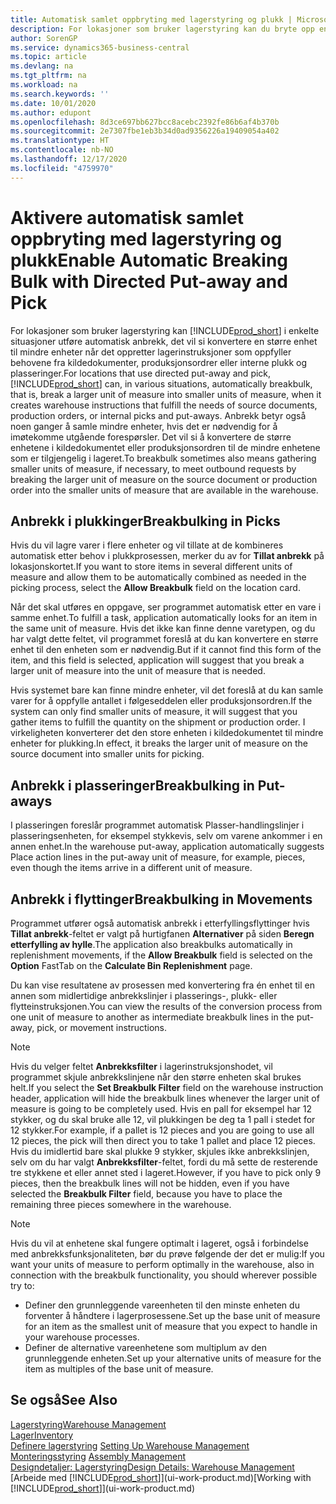 ```yaml
---
title: Automatisk samlet oppbryting med lagerstyring og plukk | Microsoft-dokumentasjon
description: For lokasjoner som bruker lagerstyring kan du bryte opp en større enhet til mindre enheter når det oppretter lagerinstruksjoner som oppfyller behovene fra kildedokumenter, produksjonsordrer eller interne plukk og plasseringer.
author: SorenGP
ms.service: dynamics365-business-central
ms.topic: article
ms.devlang: na
ms.tgt_pltfrm: na
ms.workload: na
ms.search.keywords: ''
ms.date: 10/01/2020
ms.author: edupont
ms.openlocfilehash: 8d3ce697bb627bcc8acebc2392fe86b6af4b370b
ms.sourcegitcommit: 2e7307fbe1eb3b34d0ad9356226a19409054a402
ms.translationtype: HT
ms.contentlocale: nb-NO
ms.lasthandoff: 12/17/2020
ms.locfileid: "4759970"
---
```

# <a name="enable-automatic-breaking-bulk-with-directed-put-away-and-pick"></a><span data-ttu-id="2d553-103">Aktivere automatisk samlet oppbryting med lagerstyring og plukk</span><span class="sxs-lookup"><span data-stu-id="2d553-103">Enable Automatic Breaking Bulk with Directed Put-away and Pick</span></span>
<span data-ttu-id="2d553-104">For lokasjoner som bruker lagerstyring kan [!INCLUDE[prod_short](includes/prod_short.md)] i enkelte situasjoner utføre automatisk anbrekk, det vil si konvertere en større enhet til mindre enheter når det oppretter lagerinstruksjoner som oppfyller behovene fra kildedokumenter, produksjonsordrer eller interne plukk og plasseringer.</span><span class="sxs-lookup"><span data-stu-id="2d553-104">For locations that use directed put-away and pick, [!INCLUDE[prod_short](includes/prod_short.md)] can, in various situations, automatically breakbulk, that is, break a larger unit of measure into smaller units of measure, when it creates warehouse instructions that fulfill the needs of source documents, production orders, or internal picks and put-aways.</span></span> <span data-ttu-id="2d553-105">Anbrekk betyr også noen ganger å samle mindre enheter, hvis det er nødvendig for å imøtekomme utgående forespørsler. Det vil si å konvertere de større enhetene i kildedokumentet eller produksjonsordren til de mindre enhetene som er tilgjengelig i lageret.</span><span class="sxs-lookup"><span data-stu-id="2d553-105">To breakbulk sometimes also means gathering smaller units of measure, if necessary, to meet outbound requests by breaking the larger unit of measure on the source document or production order into the smaller units of measure that are available in the warehouse.</span></span>   

## <a name="breakbulking-in-picks"></a><span data-ttu-id="2d553-106">Anbrekk i plukkinger</span><span class="sxs-lookup"><span data-stu-id="2d553-106">Breakbulking in Picks</span></span>  
<span data-ttu-id="2d553-107">Hvis du vil lagre varer i flere enheter og vil tillate at de kombineres automatisk etter behov i plukkprosessen, merker du av for **Tillat anbrekk** på lokasjonskortet.</span><span class="sxs-lookup"><span data-stu-id="2d553-107">If you want to store items in several different units of measure and allow them to be automatically combined as needed in the picking process, select the **Allow Breakbulk** field on the location card.</span></span>  

<span data-ttu-id="2d553-108">Når det skal utføres en oppgave, ser programmet automatisk etter en vare i samme enhet.</span><span class="sxs-lookup"><span data-stu-id="2d553-108">To fulfill a task, application automatically looks for an item in the same unit of measure.</span></span> <span data-ttu-id="2d553-109">Hvis det ikke kan finne denne varetypen, og du har valgt dette feltet, vil programmet foreslå at du kan konvertere en større enhet til den enheten som er nødvendig.</span><span class="sxs-lookup"><span data-stu-id="2d553-109">But if it cannot find this form of the item, and this field is selected, application will suggest that you break a larger unit of measure into the unit of measure that is needed.</span></span>  

<span data-ttu-id="2d553-110">Hvis systemet bare kan finne mindre enheter, vil det foreslå at du kan samle varer for å oppfylle antallet i følgeseddelen eller produksjonsordren.</span><span class="sxs-lookup"><span data-stu-id="2d553-110">If the system can only find smaller units of measure, it will suggest that you gather items to fulfill the quantity on the shipment or production order.</span></span> <span data-ttu-id="2d553-111">I virkeligheten konverterer det den store enheten i kildedokumentet til mindre enheter for plukking.</span><span class="sxs-lookup"><span data-stu-id="2d553-111">In effect, it breaks the larger unit of measure on the source document into smaller units for picking.</span></span>  

## <a name="breakbulking-in-put-aways"></a><span data-ttu-id="2d553-112">Anbrekk i plasseringer</span><span class="sxs-lookup"><span data-stu-id="2d553-112">Breakbulking in Put-aways</span></span>  
<span data-ttu-id="2d553-113">I plasseringen foreslår programmet automatisk Plasser-handlingslinjer i plasseringsenheten, for eksempel stykkevis, selv om varene ankommer i en annen enhet.</span><span class="sxs-lookup"><span data-stu-id="2d553-113">In the warehouse put-away, application automatically suggests Place action lines in the put-away unit of measure, for example, pieces, even though the items arrive in a different unit of measure.</span></span>  

## <a name="breakbulking-in-movements"></a><span data-ttu-id="2d553-114">Anbrekk i flyttinger</span><span class="sxs-lookup"><span data-stu-id="2d553-114">Breakbulking in Movements</span></span>  
<span data-ttu-id="2d553-115">Programmet utfører også automatisk anbrekk i etterfyllingsflyttinger hvis **Tillat anbrekk**-feltet er valgt på hurtigfanen **Alternativer** på siden **Beregn etterfylling av hylle**.</span><span class="sxs-lookup"><span data-stu-id="2d553-115">The application also breakbulks automatically in replenishment movements, if the **Allow Breakbulk** field is selected on the **Option** FastTab on the **Calculate Bin Replenishment** page.</span></span>  

<span data-ttu-id="2d553-116">Du kan vise resultatene av prosessen med konvertering fra én enhet til en annen som midlertidige anbrekkslinjer i plasserings-, plukk- eller flytteinstruksjonen.</span><span class="sxs-lookup"><span data-stu-id="2d553-116">You can view the results of the conversion process from one unit of measure to another as intermediate breakbulk lines in the put-away, pick, or movement instructions.</span></span>  

> [!NOTE]  
>  <span data-ttu-id="2d553-117">Hvis du velger feltet **Anbrekksfilter** i lagerinstruksjonshodet, vil programmet skjule anbrekkslinjene når den større enheten skal brukes helt.</span><span class="sxs-lookup"><span data-stu-id="2d553-117">If you select the **Set Breakbulk Filter** field on the warehouse instruction header, application will hide the breakbulk lines whenever the larger unit of measure is going to be completely used.</span></span> <span data-ttu-id="2d553-118">Hvis en pall for eksempel har 12 stykker, og du skal bruke alle 12, vil plukkingen be deg ta 1 pall i stedet for 12 stykker.</span><span class="sxs-lookup"><span data-stu-id="2d553-118">For example, if a pallet is 12 pieces and you are going to use all 12 pieces, the pick will then direct you to take 1 pallet and place 12 pieces.</span></span> <span data-ttu-id="2d553-119">Hvis du imidlertid bare skal plukke 9 stykker, skjules ikke anbrekkslinjen, selv om du har valgt **Anbrekksfilter**-feltet, fordi du må sette de resterende tre stykkene et eller annet sted i lageret.</span><span class="sxs-lookup"><span data-stu-id="2d553-119">However, if you have to pick only 9 pieces, then the breakbulk lines will not be hidden, even if you have selected the **Breakbulk Filter** field, because you have to place the remaining three pieces somewhere in the warehouse.</span></span>  

> [!NOTE]  
>  <span data-ttu-id="2d553-120">Hvis du vil at enhetene skal fungere optimalt i lageret, også i forbindelse med anbrekksfunksjonaliteten, bør du prøve følgende der det er mulig:</span><span class="sxs-lookup"><span data-stu-id="2d553-120">If you want your units of measure to perform optimally in the warehouse, also in connection with the breakbulk functionality, you should wherever possible try to:</span></span>  
>   
> - <span data-ttu-id="2d553-121">Definer den grunnleggende vareenheten til den minste enheten du forventer å håndtere i lagerprosessene.</span><span class="sxs-lookup"><span data-stu-id="2d553-121">Set up the base unit of measure for an item as the smallest unit of measure that you expect to handle in your warehouse processes.</span></span>  
> - <span data-ttu-id="2d553-122">Definer de alternative vareenhetene som multiplum av den grunnleggende enheten.</span><span class="sxs-lookup"><span data-stu-id="2d553-122">Set up your alternative units of measure for the item as multiples of the base unit of measure.</span></span>  

## <a name="see-also"></a><span data-ttu-id="2d553-123">Se også</span><span class="sxs-lookup"><span data-stu-id="2d553-123">See Also</span></span>  
[<span data-ttu-id="2d553-124">Lagerstyring</span><span class="sxs-lookup"><span data-stu-id="2d553-124">Warehouse Management</span></span>](warehouse-manage-warehouse.md)  
[<span data-ttu-id="2d553-125">Lager</span><span class="sxs-lookup"><span data-stu-id="2d553-125">Inventory</span></span>](inventory-manage-inventory.md)  
<span data-ttu-id="2d553-126">[Definere lagerstyring](warehouse-setup-warehouse.md)   </span><span class="sxs-lookup"><span data-stu-id="2d553-126">[Setting Up Warehouse Management](warehouse-setup-warehouse.md)   </span></span>  
<span data-ttu-id="2d553-127">[Monteringsstyring](assembly-assemble-items.md)  </span><span class="sxs-lookup"><span data-stu-id="2d553-127">[Assembly Management](assembly-assemble-items.md)  </span></span>  
[<span data-ttu-id="2d553-128">Designdetaljer: Lagerstyring</span><span class="sxs-lookup"><span data-stu-id="2d553-128">Design Details: Warehouse Management</span></span>](design-details-warehouse-management.md)  
<span data-ttu-id="2d553-129">[Arbeide med [!INCLUDE[prod_short](includes/prod_short.md)]](ui-work-product.md)</span><span class="sxs-lookup"><span data-stu-id="2d553-129">[Working with [!INCLUDE[prod_short](includes/prod_short.md)]](ui-work-product.md)</span></span>  
